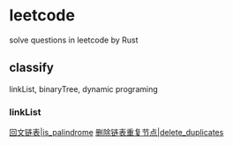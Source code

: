 # leetcode

solve questions in leetcode by Rust

## classify

linkList, binaryTree, dynamic programing

### linkList

[回文链表|is_palindrome](./linkList/is_palindrome/src/lib.rs)
[删除链表重复节点|delete_duplicates](./linkList/delete_duplicates/src/lib.rs)